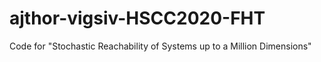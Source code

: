 # ajthor-vigsiv-HSCC2020-FHT
Code for "Stochastic Reachability of Systems up to a Million Dimensions"
